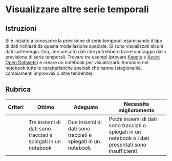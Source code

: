 # Visualizzare altre serie temporali

## Istruzioni

Si è iniziato a conoscere la previsione di serie temporali esaminando il tipo di dati richiesti da questa modellazione speciale. Si sono visualizzati alcuni dati sull'energia. Ora, cercare altri dati che potrebbero trarre vantaggio dalla previsione di serie temporali. Trovare tre esempi (provare [Kaggle](https://kaggle.com) e [Azure Open Datasets](https://azure.microsoft.com/en-us/services/open-datasets/catalog/?WT.mc_id=academic-15963-cxa)) e creare un notebook per visualizzarli. Annotare nel notebook tutte le caratteristiche speciali che hanno (stagionalità, cambiamenti improvvisi o altre tendenze).

## Rubrica

| Criteri | Ottimo | Adeguato | Necessita miglioramento |
| -------- | ------------------------------------------------------ | ---------------------------------------------------- | ----------------------------------------------------------------------------------------- |
|          | Tre insiemi di dati sono tracciati e spiegati in un notebook | Due insiemi di dati sono tracciati e spiegati in un notebook | Pochi insiemi di dati sono tracciati o spiegati in un notebook o i dati presentati sono insufficienti |
